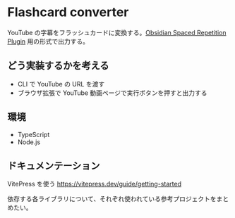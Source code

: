 # Flashcard converter

YouTube の字幕をフラッシュカードに変換する。[Obsidian Spaced Repetition Plugin](https://github.com/st3v3nmw/obsidian-spaced-repetition/) 用の形式で出力する。

## どう実装するかを考える
- CLI で YouTube の URL を渡す
- ブラウザ拡張で YouTube 動画ページで実行ボタンを押すと出力する

## 環境
- TypeScript
- Node.js

## ドキュメンテーション
VitePress を使う
https://vitepress.dev/guide/getting-started

依存する各ライブラリについて、それぞれ使われている参考プロジェクトをまとめたい。

